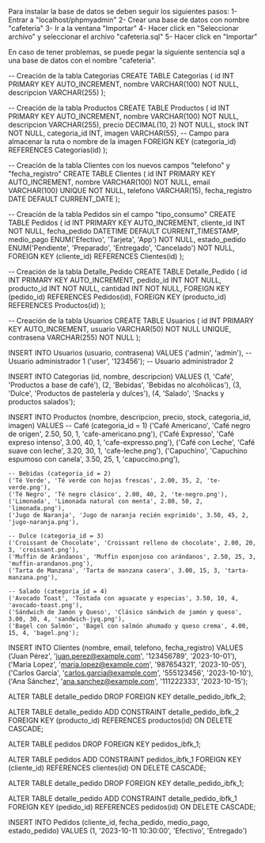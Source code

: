 Para instalar la base de datos se deben seguir los siguientes pasos:
1- Entrar a "localhost/phpmyadmin"
2- Crear una base de datos con nombre "cafeteria"
3- Ir a la ventana "Importar"
4- Hacer click en "Seleccionar archivo" y seleccionar el archivo "cafeteria.sql"
5- Hacer click en "Importar"

En caso de tener problemas, se puede pegar la siguiente sentencia sql a una base de datos con el nombre "cafeteria".


-- Creación de la tabla Categorias
CREATE TABLE Categorias (
    id INT PRIMARY KEY AUTO_INCREMENT,
    nombre VARCHAR(100) NOT NULL,
    descripcion VARCHAR(255)
);

-- Creación de la tabla Productos
CREATE TABLE Productos (
    id INT PRIMARY KEY AUTO_INCREMENT,
    nombre VARCHAR(100) NOT NULL,
    descripcion VARCHAR(255),
    precio DECIMAL(10, 2) NOT NULL,
    stock INT NOT NULL,
    categoria_id INT,
    imagen VARCHAR(55),  -- Campo para almacenar la ruta o nombre de la imagen
    FOREIGN KEY (categoria_id) REFERENCES Categorias(id)
);

-- Creación de la tabla Clientes con los nuevos campos "telefono" y "fecha_registro"
CREATE TABLE Clientes (
    id INT PRIMARY KEY AUTO_INCREMENT,
    nombre VARCHAR(100) NOT NULL,
    email VARCHAR(100) UNIQUE NOT NULL,
    telefono VARCHAR(15),
    fecha_registro DATE DEFAULT CURRENT_DATE
);

-- Creación de la tabla Pedidos sin el campo "tipo_consumo"
CREATE TABLE Pedidos (
    id INT PRIMARY KEY AUTO_INCREMENT,
    cliente_id INT NOT NULL,
    fecha_pedido DATETIME DEFAULT CURRENT_TIMESTAMP,
    medio_pago ENUM('Efectivo', 'Tarjeta', 'App') NOT NULL,
    estado_pedido ENUM('Pendiente', 'Preparado', 'Entregado', 'Cancelado') NOT NULL,
    FOREIGN KEY (cliente_id) REFERENCES Clientes(id)
);

-- Creación de la tabla Detalle_Pedido
CREATE TABLE Detalle_Pedido (
    id INT PRIMARY KEY AUTO_INCREMENT,
    pedido_id INT NOT NULL,
    producto_id INT NOT NULL,
    cantidad INT NOT NULL,
    FOREIGN KEY (pedido_id) REFERENCES Pedidos(id),
    FOREIGN KEY (producto_id) REFERENCES Productos(id)
);

-- Creación de la tabla Usuarios
CREATE TABLE Usuarios (
    id INT PRIMARY KEY AUTO_INCREMENT,
    usuario VARCHAR(50) NOT NULL UNIQUE,
    contrasena VARCHAR(255) NOT NULL
);

INSERT INTO Usuarios (usuario, contrasena) VALUES
    ('admin', 'admin'),  -- Usuario administrador 1
    ('user', '123456');  -- Usuario administrador 2

INSERT INTO Categorias (id, nombre, descripcion) VALUES
    (1, 'Café', 'Productos a base de café'),
    (2, 'Bebidas', 'Bebidas no alcohólicas'),
    (3, 'Dulce', 'Productos de pastelería y dulces'),
    (4, 'Salado', 'Snacks y productos salados');

INSERT INTO Productos (nombre, descripcion, precio, stock, categoria_id, imagen) VALUES
    -- Café (categoria_id = 1)
    ('Café Americano', 'Café negro de origen', 2.50, 50, 1, 'cafe-americano.png'),
    ('Café Expresso', 'Café expreso intenso', 3.00, 40, 1, 'cafe-expresso.png'),
    ('Café con Leche', 'Café suave con leche', 3.20, 30, 1, 'cafe-leche.png'),
    ('Capuchino', 'Capuchino espumoso con canela', 3.50, 25, 1, 'capuccino.png'),

    -- Bebidas (categoria_id = 2)
    ('Té Verde', 'Té verde con hojas frescas', 2.00, 35, 2, 'te-verde.png'),
    ('Té Negro', 'Té negro clásico', 2.00, 40, 2, 'te-negro.png'),
    ('Limonada', 'Limonada natural con menta', 2.80, 50, 2, 'limonada.png'),
    ('Jugo de Naranja', 'Jugo de naranja recién exprimido', 3.50, 45, 2, 'jugo-naranja.png'),

    -- Dulce (categoria_id = 3)
    ('Croissant de Chocolate', 'Croissant relleno de chocolate', 2.00, 20, 3, 'croissant.png'),
    ('Muffin de Arándanos', 'Muffin esponjoso con arándanos', 2.50, 25, 3, 'muffin-arandanos.png'),
    ('Tarta de Manzana', 'Tarta de manzana casera', 3.00, 15, 3, 'tarta-manzana.png'),

    -- Salado (categoria_id = 4)
    ('Avocado Toast', 'Tostada con aguacate y especias', 3.50, 10, 4, 'avocado-toast.png'),
    ('Sándwich de Jamón y Queso', 'Clásico sándwich de jamón y queso', 3.00, 30, 4, 'sandwich-jyq.png'),
    ('Bagel con Salmón', 'Bagel con salmón ahumado y queso crema', 4.00, 15, 4, 'bagel.png');

INSERT INTO Clientes (nombre, email, telefono, fecha_registro) VALUES
    ('Juan Pérez', 'juan.perez@example.com', '123456789', '2023-10-01'),
    ('Maria Lopez', 'maria.lopez@example.com', '987654321', '2023-10-05'),
    ('Carlos García', 'carlos.garcia@example.com', '555123456', '2023-10-10'),
    ('Ana Sánchez', 'ana.sanchez@example.com', '111222333', '2023-10-15');

ALTER TABLE detalle_pedido
DROP FOREIGN KEY detalle_pedido_ibfk_2;

ALTER TABLE detalle_pedido
ADD CONSTRAINT detalle_pedido_ibfk_2 FOREIGN KEY (producto_id)
REFERENCES productos(id)
ON DELETE CASCADE;

ALTER TABLE pedidos
DROP FOREIGN KEY pedidos_ibfk_1;

ALTER TABLE pedidos
ADD CONSTRAINT pedidos_ibfk_1 FOREIGN KEY (cliente_id)
REFERENCES clientes(id)
ON DELETE CASCADE;

ALTER TABLE detalle_pedido
DROP FOREIGN KEY detalle_pedido_ibfk_1;

ALTER TABLE detalle_pedido
ADD CONSTRAINT detalle_pedido_ibfk_1 FOREIGN KEY (pedido_id)
REFERENCES pedidos(id)
ON DELETE CASCADE;

INSERT INTO Pedidos (cliente_id, fecha_pedido, medio_pago, estado_pedido) VALUES
    (1, '2023-10-11 10:30:00', 'Efectivo', 'Entregado')
